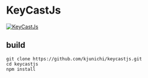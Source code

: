 # KeyCastJs

[![KeyCastJs](http://img.youtube.com/vi/31d83kMpbKY/0.jpg)](http://www.youtube.com/watch?v=31d83kMpbKY)

## build

```
git clone https://github.com/kjunichi/keycastjs.git
cd keycastjs
npm install
```
